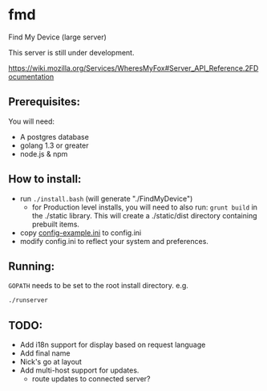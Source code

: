 # fmd

Find My Device (large server)

This server is still under development.

https://wiki.mozilla.org/Services/WheresMyFox#Server_API_Reference.2FDocumentation

## Prerequisites:

You will need:

- A postgres database
- golang 1.3 or greater
- node.js & npm

## How to install:

- run `./install.bash` (will generate "./FindMyDevice")
  - for Production level installs, you will need to also run:
    `grunt build` in the ./static library. This will create a
    ./static/dist directory containing prebuilt items.
- copy [config-example.ini](config-sample.ini) to config.ini
- modify config.ini to reflect your system and preferences.

## Running:

`GOPATH` needs to be set to the root install directory. e.g.

```sh
./runserver
```

## TODO:

- Add i18n support for display based on request language
- Add final name
- Nick's go at layout
- Add multi-host support for updates.
    - route updates to connected server?
